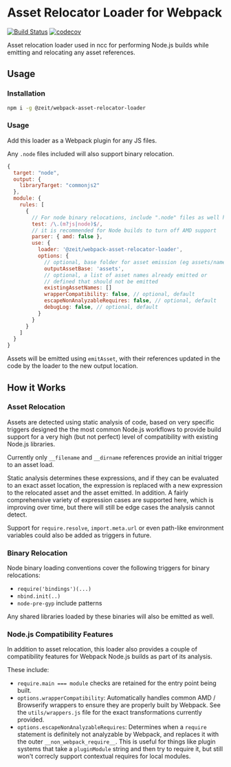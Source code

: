 # Asset Relocator Loader for Webpack

[![Build Status](https://circleci.com/gh/zeit/webpack-asset-relocator-loader.svg?&style=shield)](https://circleci.com/gh/zeit/workflows/webpack-asset-relocator-loader)
[![codecov](https://codecov.io/gh/zeit/webpack-asset-relocator-loader/branch/master/graph/badge.svg)](https://codecov.io/gh/zeit/webpack-asset-relocator-loader)

Asset relocation loader used in ncc for performing Node.js builds while emitting and relocating any asset references.

## Usage

### Installation
```bash
npm i -g @zeit/webpack-asset-relocator-loader
```

### Usage

Add this loader as a Webpack plugin for any JS files.

Any `.node` files included will also support binary relocation.

```js
{
  target: "node",
  output: {
    libraryTarget: "commonjs2"
  },
  module: {
    rules: [
      {
        // For node binary relocations, include ".node" files as well here
        test: /\.(m?js|node)$/,
        // it is recommended for Node builds to turn off AMD support
        parser: { amd: false },
        use: {
          loader: '@zeit/webpack-asset-relocator-loader',
          options: {
            // optional, base folder for asset emission (eg assets/name.ext)
            outputAssetBase: 'assets',
            // optional, a list of asset names already emitted or
            // defined that should not be emitted
            existingAssetNames: []
            wrapperCompatibility: false, // optional, default
            escapeNonAnalyzableRequires: false, // optional, default
            debugLog: false, // optional, default
          }
        }
      }
    ]
  }
}
```

Assets will be emitted using `emitAsset`, with their references updated in the code by the loader to the new output location.

## How it Works

### Asset Relocation

Assets are detected using static analysis of code, based on very specific triggers designed the the most common Node.js workflows to provide build support for a very high (but not perfect) level of compatibility with existing Node.js libraries.

Currently only `__filename` and `__dirname` references provide an initial trigger to an asset load.

Static analysis determines these expressions, and if they can be evaluated to an exact asset location, the expression is replaced with a new expression to the relocated asset and the asset emitted. In addition. A fairly comprehensive variety of expression cases are supported here, which is improving over time, but there will still be edge cases the analysis cannot detect.

Support for `require.resolve`, `import.meta.url` or even path-like environment variables could also be added as triggers in future.

### Binary Relocation

Node binary loading conventions cover the following triggers for binary relocations:
* `require('bindings')(...)`
* `nbind.init(..)`
* `node-pre-gyp` include patterns

Any shared libraries loaded by these binaries will also be emitted as well.

### Node.js Compatibility Features

In addition to asset relocation, this loader also provides a couple
of compatibility features for Webpack Node.js builds as part of its analysis.

These include:

* `require.main === module` checks are retained for the entry point being built.
* `options.wrapperCompatibility`: Automatically handles common AMD / Browserify wrappers to ensure they are properly built by Webpack. See the `utils/wrappers.js` file for the exact transformations currently provided.
* `options.escapeNonAnalyzableRequires`: Determines when a `require` statement is definitely not analyzable by Webpack, and replaces it with the outer `__non_webpack_require__`. This is useful for things like plugin systems that take a `pluginModule` string and then try to require it, but still won't correcly support contextual requires for local modules.
